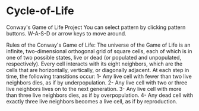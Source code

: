 # Cycle-of-Life
 Conway's Game of Life Project
You can select pattern by clicking pattern buttons. W-A-S-D or arrow keys to move around.

Rules of the Conway's Game of Life:
The universe of the Game of Life is an infinite, two-dimensional orthogonal grid of square cells, each of which is in one of two possible states, live or dead (or populated and unpopulated, respectively). Every cell interacts with its eight neighbors, which are the cells that are horizontally, vertically, or diagonally adjacent. At each step in time, the following transitions occur:
1- Any live cell with fewer than two live neighbors dies, as if by underpopulation.
2- Any live cell with two or three live neighbors lives on to the next generation.
3- Any live cell with more than three live neighbors dies, as if by overpopulation.
4- Any dead cell with exactly three live neighbors becomes a live cell, as if by reproduction.
